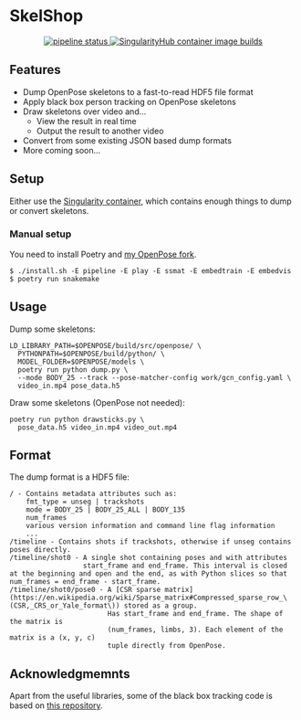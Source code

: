 # SkelShop

<p align="center">
<a href="https://gitlab.com/frankier/skelshop/-/commits/master">
  <img alt="pipeline status" src="https://gitlab.com/frankier/skelshop/badges/master/pipeline.svg" />
</a>
<a href="https://singularity-hub.org/collections/4494">
  <img alt="SingularityHub container image builds" src="https://img.shields.io/badge/SingularityHub-Images-red" />
</a>
</p>

## Features

 * Dump OpenPose skeletons to a fast-to-read HDF5 file format
 * Apply black box person tracking on OpenPose skeletons
 * Draw skeletons over video and...
   * View the result in real time
   * Output the result to another video
 * Convert from some existing JSON based dump formats
 * More coming soon...

## Setup

Either use the [Singularity
container](https://singularity-hub.org/collections/4403), which contains enough
things to dump or convert skeletons.

### Manual setup

You need to install Poetry and [my OpenPose
fork](https://github.com/frankier/openpose/tree/enable-identification).

    $ ./install.sh -E pipeline -E play -E ssmat -E embedtrain -E embedvis
    $ poetry run snakemake

## Usage

Dump some skeletons:

    LD_LIBRARY_PATH=$OPENPOSE/build/src/openpose/ \
      PYTHONPATH=$OPENPOSE/build/python/ \
      MODEL_FOLDER=$OPENPOSE/models \
      poetry run python dump.py \
      --mode BODY_25 --track --pose-matcher-config work/gcn_config.yaml \
      video_in.mp4 pose_data.h5

Draw some skeletons (OpenPose not needed):

    poetry run python drawsticks.py \
      pose_data.h5 video_in.mp4 video_out.mp4

## Format

The dump format is a HDF5 file:
```
/ - Contains metadata attributes such as:
    fmt_type = unseg | trackshots
    mode = BODY_25 | BODY_25_ALL | BODY_135
    num_frames
    various version information and command line flag information
    ...
/timeline - Contains shots if trackshots, otherwise if unseg contains poses directly.
/timeline/shot0 - A single shot containing poses and with attributes
                  start_frame and end_frame. This interval is closed at the beginning and open and the end, as with Python slices so that num_frames = end_frame - start_frame.
/timeline/shot0/pose0 - A [CSR sparse matrix](https://en.wikipedia.org/wiki/Sparse_matrix#Compressed_sparse_row_\(CSR,_CRS_or_Yale_format\)) stored as a group.
                        Has start_frame and end_frame. The shape of the matrix is
                        (num_frames, limbs, 3). Each element of the matrix is a (x, y, c)
                        tuple directly from OpenPose.
```

## Acknowledgmemnts

Apart from the useful libraries, some of the black box tracking code is based
on [this repository](https://github.com/lxy5513/cvToolkit).
